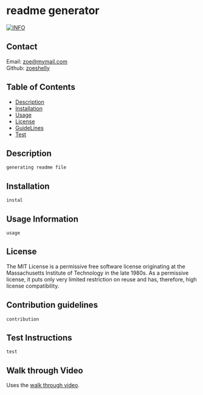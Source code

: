 # readme generator
  [![INFO](https://img.shields.io/badge/license-MIT-green)](https://opensource.org/licenses/MIT)

## Contact
  Email: zoe@mymail.com  
  Github: [zoeshelly](http://github.com/zoeshelly)
    
## Table of Contents
  * [Description](#description)
  * [Installation](#installation)
  * [Usage](#usage)
  * [License](#license)
  * [GuideLines](#guideLines)
  * [Test](#test)
    
## Description
    generating readme file
    
## Installation
    instal
    
## Usage Information
    usage

## License
The MIT License is a permissive free software license originating at the Massachusetts Institute of Technology in the late 1980s. As a permissive license, it puts only very limited restriction on reuse and has, therefore, high license compatibility.

## Contribution guidelines
    contribution

## Test Instructions
    test   

## Walk through Video
  Uses the [walk through video](https://drive.google.com/file/d/1YnK6js6nZa2f-Sy14vo2SeoEU4G369Pj/view?usp=sharing).
